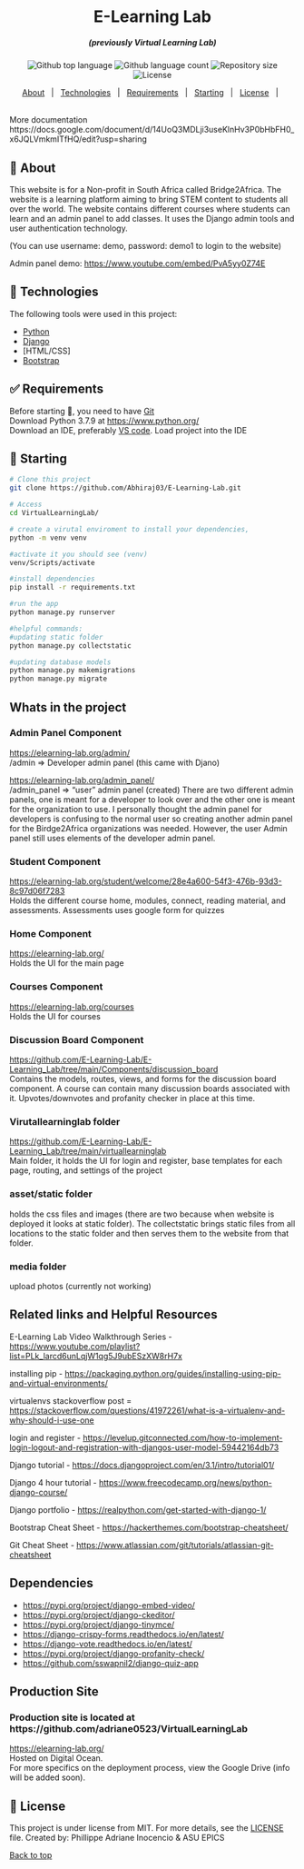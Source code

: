 <h1 align="center">E-Learning Lab</h1>

<h5 align="center"> (previously Virtual Learning Lab) </h5>

<p align="center">
  <img alt="Github top language" src="https://img.shields.io/github/languages/top/iamTanTan/E-Learning_Lab?color=56BEB8">

  <img alt="Github language count" src="https://img.shields.io/github/languages/count/iamTanTan/E-Learning_Lab?color=56BEB8">

  <img alt="Repository size" src="https://img.shields.io/github/repo-size/iamTanTan/E-Learning_Lab?color=56BEB8">

  <img alt="License" src="https://img.shields.io/github/license/iamTanTan/E-Learning_Lab?color=56BEB8">

</p>

<p align="center">
  <a href="#dart-about">About</a> &#xa0; | &#xa0; 
  <a href="#rocket-technologies">Technologies</a> &#xa0; | &#xa0;
  <a href="#white_check_mark-requirements">Requirements</a> &#xa0; | &#xa0;
  <a href="#checkered_flag-starting">Starting</a> &#xa0; | &#xa0;
  <a href="#memo-license">License</a> &#xa0; | &#xa0;
</p>

<br>
More documentation
https://docs.google.com/document/d/14UoQ3MDLji3useKlnHv3P0bHbFH0_x6JQLVmkmITfHQ/edit?usp=sharing

## :dart: About

This website is for a Non-profit in South Africa called Bridge2Africa.
The website is a learning platform aiming to bring STEM content to students all over the world. The website contains different courses where students can learn
and an admin panel to add classes. It uses the Django admin tools and user
authentication technology.

(You can use username: demo, password: demo1 to login to the website)

Admin panel demo: https://www.youtube.com/embed/PvA5yy0Z74E

## :rocket: Technologies

The following tools were used in this project:

- [Python](https://www.python.org)
- [Django](https://www.djangoproject.com/)
- [HTML/CSS]
- [Bootstrap](https://getbootstrap.com/)

## :white_check_mark: Requirements

Before starting :checkered_flag:, you need to have [Git](https://git-scm.com)  
Download Python 3.7.9 at https://www.python.org/  
Download an IDE, preferably [VS code](https://code.visualstudio.com/download). Load project into the IDE

## :checkered_flag: Starting

```bash
# Clone this project
git clone https://github.com/Abhiraj03/E-Learning-Lab.git

# Access
cd VirtualLearningLab/

# create a virutal enviroment to install your dependencies,
python -m venv venv

#activate it you should see (venv)
venv/Scripts/activate

#install dependencies
pip install -r requirements.txt

#run the app
python manage.py runserver
```

```bash
#helpful commands:
#updating static folder
python manage.py collectstatic

#updating database models
python manage.py makemigrations
python manage.py migrate
```

## Whats in the project

### Admin Panel Component

https://elearning-lab.org/admin/  
<website link>/admin => Developer admin panel (this came with Djano)

https://elearning-lab.org/admin_panel/  
<website link>/admin_panel => “user” admin panel (created)
There are two different admin panels, one is meant for a developer to look over and the other one is meant for the organization to use. I personally thought the admin panel for developers is confusing to the normal user so creating another admin panel for the Birdge2Africa organizations was needed. However, the user Admin panel still uses elements of the developer admin panel.

### Student Component

https://elearning-lab.org/student/welcome/28e4a600-54f3-476b-93d3-8c97d06f7283  
Holds the different course home, modules, connect, reading material, and assessments. Assessments uses google form for quizzes

### Home Component

https://elearning-lab.org/  
Holds the UI for the main page

### Courses Component

https://elearning-lab.org/courses  
Holds the UI for courses

### Discussion Board Component

https://github.com/E-Learning-Lab/E-Learning_Lab/tree/main/Components/discussion_board  
Contains the models, routes, views, and forms for the discussion board component. A course can contain many discussion boards associated with it. Upvotes/downvotes and profanity checker in place at this time.

### Virutallearninglab folder

https://github.com/E-Learning-Lab/E-Learning_Lab/tree/main/virtuallearninglab  
Main folder, it holds the UI for login and register, base templates for each page, routing, and settings of the project

### asset/static folder

holds the css files and images (there are two because when website is deployed it looks at static folder). The collectstatic brings static files from all locations to the static folder and then serves them to the website from that folder.

### media folder

upload photos (currently not working)

## Related links and Helpful Resources

E-Learning Lab Video Walkthrough Series - https://www.youtube.com/playlist?list=PLk_larcd6unLqjW1qg5J9ubESzXW8rH7x

installing pip - https://packaging.python.org/guides/installing-using-pip-and-virtual-environments/

virtualenvs stackoverflow post = https://stackoverflow.com/questions/41972261/what-is-a-virtualenv-and-why-should-i-use-one

login and register - https://levelup.gitconnected.com/how-to-implement-login-logout-and-registration-with-djangos-user-model-59442164db73

Django tutorial - https://docs.djangoproject.com/en/3.1/intro/tutorial01/

Django 4 hour tutorial - https://www.freecodecamp.org/news/python-django-course/

Django portfolio - https://realpython.com/get-started-with-django-1/

Bootstrap Cheat Sheet - https://hackerthemes.com/bootstrap-cheatsheet/

Git Cheat Sheet - https://www.atlassian.com/git/tutorials/atlassian-git-cheatsheet

## Dependencies

- https://pypi.org/project/django-embed-video/
- https://pypi.org/project/django-ckeditor/
- https://pypi.org/project/django-tinymce/
- https://django-crispy-forms.readthedocs.io/en/latest/
- https://django-vote.readthedocs.io/en/latest/
- https://pypi.org/project/django-profanity-check/
- https://github.com/sswapnil2/django-quiz-app

## Production Site

<h3>Production site is located at https://github.com/adriane0523/VirtualLearningLab</h3>
  
https://elearning-lab.org/  
Hosted on Digital Ocean.  
For more specifics on the deployment process, view the Google Drive (info will be added soon).

## :memo: License

This project is under license from MIT. For more details, see the [LICENSE](LICENSE.md) file.
Created by: Phillippe Adriane Inocencio & ASU EPICS
&#xa0;

<a href="#top">Back to top</a>
